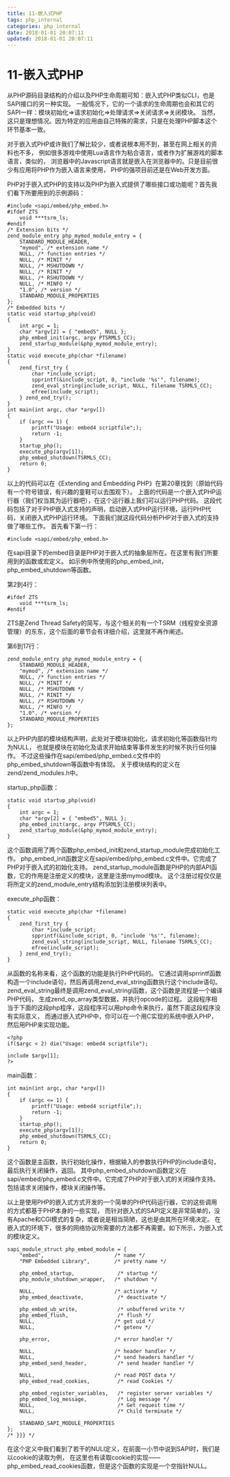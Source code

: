 ```yaml
---
title: 11-嵌入式PHP
tags: php_internal
categories: php_internal
date: 2018-01-01 20:07:11
updated: 2018-01-01 20:07:11
---
```


# 11-嵌入式PHP
从PHP源码目录结构的介绍以及PHP生命周期可知：嵌入式PHP类似CLI，也是SAPI接口的另一种实现。 一般情况下，它的一个请求的生命周期也会和其它的SAPI一样：模块初始化=>请求初始化=>处理请求=>关闭请求=>关闭模块。 当然，这只是理想情况。因为特定的应用由自己特殊的需求，只是在处理PHP脚本这个环节基本一致。

对于嵌入式PHP或许我们了解比较少，或者说根本用不到，甚至在网上相关的资料也不多， 例如很多游戏中使用Lua语言作为粘合语言，或者作为扩展游戏的脚本语言，类似的， 浏览器中的Javascript语言就是嵌入在浏览器中的。只是目前很少有应用将PHP作为嵌入语言来使用， PHP的强项目前还是在Web开发方面。

PHP对于嵌入式PHP的支持以及PHP为嵌入式提供了哪些接口或功能呢？首先我们看下所要用到的示例源码：

    #include <sapi/embed/php_embed.h>
    #ifdef ZTS
        void ***tsrm_ls;
    #endif
    /* Extension bits */
    zend_module_entry php_mymod_module_entry = {
        STANDARD_MODULE_HEADER,
        "mymod", /* extension name */
        NULL, /* function entries */
        NULL, /* MINIT */
        NULL, /* MSHUTDOWN */
        NULL, /* RINIT */
        NULL, /* RSHUTDOWN */
        NULL, /* MINFO */
        "1.0", /* version */
        STANDARD_MODULE_PROPERTIES
    };
    /* Embedded bits */
    static void startup_php(void)
    {
        int argc = 1;
        char *argv[2] = { "embed5", NULL };
        php_embed_init(argc, argv PTSRMLS_CC);
        zend_startup_module(&php_mymod_module_entry);
    }
    static void execute_php(char *filename)
    {
        zend_first_try {
            char *include_script;
            spprintf(&include_script, 0, "include '%s'", filename);
            zend_eval_string(include_script, NULL, filename TSRMLS_CC);
            efree(include_script);
        } zend_end_try();
    }
    int main(int argc, char *argv[])
    {
        if (argc <= 1) {
            printf("Usage: embed4 scriptfile";);
            return -1;
        }
        startup_php();
        execute_php(argv[1]);
        php_embed_shutdown(TSRMLS_CC);
        return 0;
    }

以上的代码可以在《Extending and Embedding PHP》在第20章找到（原始代码有一个符号错误，有兴趣的童鞋可以去围观下）。 上面的代码是一个嵌入式PHP运行器（我们权当其为运行器吧），在这个运行器上我们可以运行PHP代码。 这段代码包括了对于PHP嵌入式支持的声明，启动嵌入式PHP运行环境，运行PHP代码，关闭嵌入式PHP运行环境。 下面我们就这段代码分析PHP对于嵌入式的支持做了哪些工作。 首先看下第一行：

    #include <sapi/embed/php_embed.h>

在sapi目录下的embed目录是PHP对于嵌入式的抽象层所在。在这里有我们所要用到的函数或宏定义。 如示例中所使用的php_embed_init，php_embed_shutdown等函数。

第2到4行：

    #ifdef ZTS
        void ***tsrm_ls;
    #endif

ZTS是Zend Thread Safety的简写，与这个相关的有一个TSRM（线程安全资源管理）的东东，这个后面的章节会有详细介绍，这里就不再作阐述。

第6到17行：

    zend_module_entry php_mymod_module_entry = {
        STANDARD_MODULE_HEADER,
        "mymod", /* extension name */
        NULL, /* function entries */
        NULL, /* MINIT */
        NULL, /* MSHUTDOWN */
        NULL, /* RINIT */
        NULL, /* RSHUTDOWN */
        NULL, /* MINFO */
        "1.0", /* version */
        STANDARD_MODULE_PROPERTIES
    };

以上PHP内部的模块结构声明，此处对于模块初始化，请求初始化等函数指针均为NULL， 也就是模块在初始化及请求开始结束等事件发生的时候不执行任何操作。 不过这些操作在sapi/embed/php_embed.c文件中的php_embed_shutdown等函数中有体现。 关于模块结构的定义在zend/zend_modules.h中。

startup_php函数：

    static void startup_php(void)
    {
        int argc = 1;
        char *argv[2] = { "embed5", NULL };
        php_embed_init(argc, argv PTSRMLS_CC);
        zend_startup_module(&php_mymod_module_entry);
    }

这个函数调用了两个函数php_embed_init和zend_startup_module完成初始化工作。 php_embed_init函数定义在sapi/embed/php_embed.c文件中。它完成了PHP对于嵌入式的初始化支持。 zend_startup_module函数是PHP的内部API函数，它的作用是注册定义的模块，这里是注册mymod模块。 这个注册过程仅仅是将所定义的zend_module_entry结构添加到注册模块列表中。

execute_php函数：

    static void execute_php(char *filename)
    {
        zend_first_try {
            char *include_script;
            spprintf(&include_script, 0, "include '%s'", filename);
            zend_eval_string(include_script, NULL, filename TSRMLS_CC);
            efree(include_script);
        } zend_end_try();
    }

从函数的名称来看，这个函数的功能是执行PHP代码的。 它通过调用sprrintf函数构造一个include语句，然后再调用zend_eval_string函数执行这个include语句。 zend_eval_string最终是调用zend_eval_stringl函数，这个函数是流程是一个编译PHP代码， 生成zend_op_array类型数据，并执行opcode的过程。 这段程序相当于下面的这段php程序，这段程序可以用php命令来执行，虽然下面这段程序没有实际意义， 而通过嵌入式PHP中，你可以在一个用C实现的系统中嵌入PHP，然后用PHP来实现功能。

    <?php
    if($argc < 2) die("Usage: embed4 scriptfile");

    include $argv[1];
    ?>

main函数：

    int main(int argc, char *argv[])
    {
        if (argc <= 1) {
            printf("Usage: embed4 scriptfile";);
            return -1;
        }
        startup_php();
        execute_php(argv[1]);
        php_embed_shutdown(TSRMLS_CC);
        return 0;
    }

这个函数是主函数，执行初始化操作，根据输入的参数执行PHP的include语句，最后执行关闭操作，返回。 其中php_embed_shutdown函数定义在sapi/embed/php_embed.c文件中。它完成了PHP对于嵌入式的关闭操作支持。 包括请求关闭操作，模块关闭操作等。

以上是使用PHP的嵌入式方式开发的一个简单的PHP代码运行器，它的这些调用的方式都基于PHP本身的一些实现， 而针对嵌入式的SAPI定义是非常简单的，没有Apache和CGI模式的复杂，或者说是相当简陋，这也是由其所在环境决定。 在嵌入式的环境下，很多的网络协议所需要的方法都不再需要。如下所示，为嵌入式的模块定义。

    sapi_module_struct php_embed_module = {
        "embed",                       /* name */
        "PHP Embedded Library",        /* pretty name */

        php_embed_startup,              /* startup */
        php_module_shutdown_wrapper,   /* shutdown */

        NULL,                          /* activate */
        php_embed_deactivate,           /* deactivate */

        php_embed_ub_write,             /* unbuffered write */
        php_embed_flush,                /* flush */
        NULL,                          /* get uid */
        NULL,                          /* getenv */

        php_error,                     /* error handler */

        NULL,                          /* header handler */
        NULL,                          /* send headers handler */
        php_embed_send_header,          /* send header handler */

        NULL,                          /* read POST data */
        php_embed_read_cookies,         /* read Cookies */

        php_embed_register_variables,   /* register server variables */
        php_embed_log_message,          /* Log message */
        NULL,                           /* Get request time */
        NULL,                           /* Child terminate */

        STANDARD_SAPI_MODULE_PROPERTIES
    };
    /* }}} */

在这个定义中我们看到了若干的NULl定义，在前面一小节中说到SAPI时，我们是以cookie的读取为例， 在这里也有读取cookie的实现——php_embed_read_cookies函数，但是这个函数的实现是一个空指针NULL。

